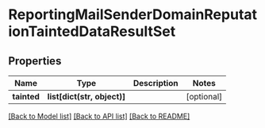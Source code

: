 # ReportingMailSenderDomainReputationTaintedDataResultSet

## Properties
Name | Type | Description | Notes
------------ | ------------- | ------------- | -------------
**tainted** | **list[dict(str, object)]** |  | [optional] 

[[Back to Model list]](../README.md#documentation-for-models) [[Back to API list]](../README.md#documentation-for-api-endpoints) [[Back to README]](../README.md)

